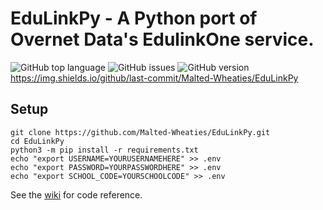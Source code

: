 # EduLinkPy - A Python port of Overnet Data's EdulinkOne service.
![GitHub top language](https://img.shields.io/github/languages/top/Malted-Wheaties/EduLinkPy?color=purple)
![GitHub issues](https://img.shields.io/github/issues/Malted-Wheaties/EduLinkPy?color=purple)
![GitHub version](https://img.shields.io/github/v/tag/Malted-Wheaties/EduLinkPy?color=purple)
https://img.shields.io/github/last-commit/Malted-Wheaties/EduLinkPy

## Setup 
```
git clone https://github.com/Malted-Wheaties/EduLinkPy.git
cd EduLinkPy
python3 -m pip install -r requirements.txt
echo "export USERNAME=YOURUSERNAMEHERE" >> .env
echo "export PASSWORD=YOURPASSWORDHERE" >> .env
echo "export SCHOOL_CODE=YOURSCHOOLCODE" >> .env
```


See the [wiki](https://github.com/Malted-Wheaties/EduLinkPy/wiki) for code reference.
